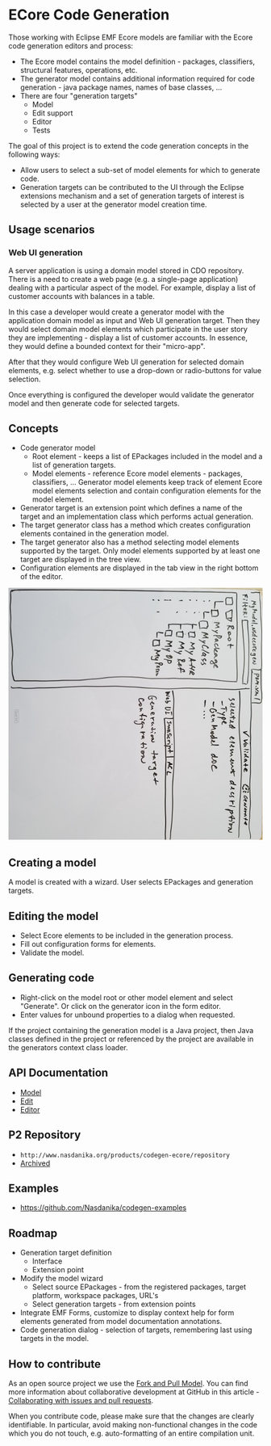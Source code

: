 # ECore Code Generation

Those working with Eclipse EMF Ecore models are familiar with the Ecore code generation editors and process:

* The Ecore model contains the model definition - packages, classifiers, structural features, operations, etc.
* The generator model contains additional information required for code generation - java package names, names of base classes, ...
* There are four "generation targets"
  * Model
  * Edit support
  * Editor
  * Tests
  
The goal of this project is to extend the code generation concepts in the following ways:

* Allow users to select a sub-set of model elements for which to generate code.
* Generation targets can be contributed to the UI through the Eclipse extensions mechanism and a set of generation targets of interest is selected by a user at the generator model creation time.   

## Usage scenarios

### Web UI generation

A server application is using a domain model stored in CDO repository. There is a need to create a web page (e.g. a single-page application) dealing with a particular aspect of the model. 
For example, display a list of customer accounts with balances in a table.

In this case a developer would create a generator model with the application domain model as input and Web UI generation target.
Then they would select domain model elements which participate in the user story they are implementing - display a list of customer accounts. 
In essence, they would define a bounded context for their "micro-app". 

After that they would configure Web UI generation for selected domain elements, e.g. select whether to use a drop-down or radio-buttons for value selection.

Once everything is configured the developer would validate the generator model and then generate code for selected targets.

## Concepts

* Code generator model
  * Root element - keeps a list of EPackages included in the model and a list of generation targets.
  * Model elements - reference Ecore model elements - packages, classifiers, ... Generator model elements keep track of element Ecore model elements selection and contain configuration elements for the model element.
* Generator target is an extension point which defines a name of the target and an implementation class which performs actual generation.
* The target generator class has a method which creates configuration elements contained in the generation model.
* The target generator also has a method selecting model elements supported by the target. Only model elements supported by at least one target are displayed in the tree view.   
* Configuration elements are displayed in the tab view in the right bottom of the editor.

![Sketch](sketch.jpg) 


## Creating a model

A model is created with a wizard. User selects EPackages and generation targets.

## Editing the model

* Select Ecore elements to be included in the generation process.
* Fill out configuration forms for elements.
* Validate the model.

## Generating code

* Right-click on the model root or other model element and select "Generate". Or click on the generator icon in the form editor. 
* Enter values for unbound properties to a dialog when requested.

If the project containing the generation model is a Java project, then Java classes defined in the project or referenced by the project are available in the generators context class loader.

## API Documentation

* [Model](http://www.nasdanika.org/products/codegen-ecore/apidocs/org.nasdanika.codegen.ecore/apidocs/)
* [Edit](http://www.nasdanika.org/products/codegen-ecore/apidocs/org.nasdanika.codegen.ecore.edit/apidocs/)
* [Editor](http://www.nasdanika.org/products/codegen-ecore/apidocs/org.nasdanika.codegen.ecore.editor/apidocs/)

## P2 Repository

* ``http://www.nasdanika.org/products/codegen-ecore/repository``
* [Archived](http://www.nasdanika.org/products/codegen-ecore/org.nasdanika.codegen.ecore.repository-0.1.0-SNAPSHOT.zip)

## Examples

* https://github.com/Nasdanika/codegen-examples
 
## Roadmap

* Generation target definition
  * Interface
  * Extension point
* Modify the model wizard
  * Select source EPackages - from the registered packages, target platform, workspace packages, URL's
  * Select generation targets - from extension points
* Integrate EMF Forms, customize to display context help for form elements generated from model documentation annotations.
* Code generation dialog - selection of targets, remembering last using targets in the model.

## How to contribute

As an open source project we use the [Fork and Pull Model](https://help.github.com/articles/about-collaborative-development-models/).
You can find more information about collaborative development at GitHub in this article - [Collaborating with issues and pull requests](https://help.github.com/categories/collaborating-with-issues-and-pull-requests).

When you contribute code, please make sure that the changes are clearly identifiable. In particular, avoid making non-functional changes in the code which you do not touch, 
e.g. auto-formatting of an entire compilation unit. 

